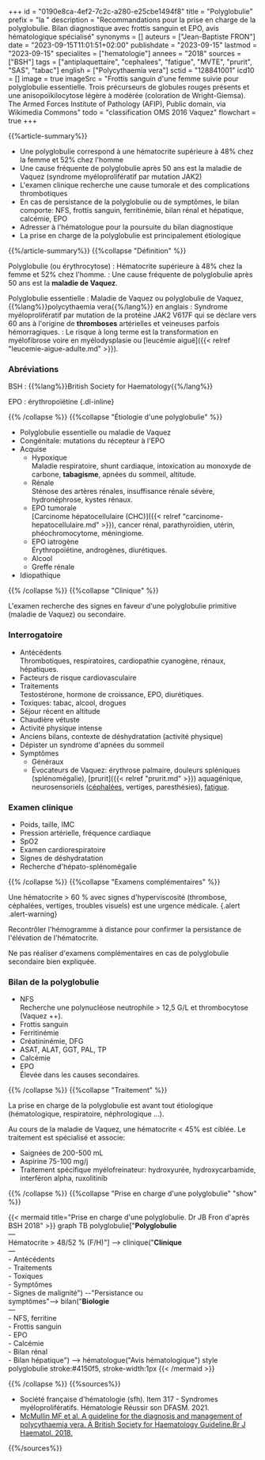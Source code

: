 +++
id = "0190e8ca-4ef2-7c2c-a280-e25cbe1494f8"
title = "Polyglobulie"
prefix = "la "
description = "Recommandations pour la prise en charge de la polyglobulie. Bilan diagnostique avec frottis sanguin et EPO, avis hématologique spécialisé"
synonyms = []
auteurs = ["Jean-Baptiste FRON"]
date = "2023-09-15T11:01:51+02:00"
publishdate = "2023-09-15"
lastmod = "2023-09-15"
specialites = ["hematologie"]
annees = "2018"
sources = ["BSH"]
tags = ["antiplaquettaire", "cephalees", "fatigue", "MVTE", "prurit", "SAS", "tabac"]
english = ["Polycythaemia vera"]
sctid = "128841001"
icd10 = []
image = true
imageSrc = "Frottis sanguin d'une femme suivie pour polyglobulie essentielle. Trois précurseurs de globules rouges présents et une anisopoïkilocytose légère à modérée (coloration de Wright-Giemsa). The Armed Forces Institute of Pathology (AFIP), Public domain, via Wikimedia Commons"
todo = "classification OMS 2016 Vaquez"
flowchart = true
+++

{{%article-summary%}}

- Une polyglobulie correspond à une hématocrite supérieure à 48% chez la femme et 52% chez l'homme
- Une cause fréquente de polyglobulie après 50 ans est la maladie de Vaquez (syndrome myéloprolifératif par mutation JAK2)
- L'examen clinique recherche une cause tumorale et des complications thrombotiques
- En cas de persistance de la polyglobulie ou de symptômes, le bilan comporte: NFS, frottis sanguin, ferritinémie, bilan rénal et hépatique, calcémie, EPO
- Adresser à l'hématologue pour la poursuite du bilan diagnostique
- La prise en charge de la polyglobulie est principalement étiologique

{{%/article-summary%}}
{{%collapse "Définition" %}}

Polyglobulie (ou érythrocytose)
: Hématocrite supérieure à 48% chez la femme et 52% chez l'homme.
: Une cause fréquente de polyglobulie après 50 ans est la **maladie de Vaquez**.

Polyglobulie essentielle
: Maladie de Vaquez ou polyglobulie de Vaquez, {{%lang%}}polycythaemia vera{{%/lang%}} en anglais
: Syndrome myéloprolifératif par mutation de la protéine JAK2 V617F qui se déclare vers 60 ans à l'origine de **thromboses** artérielles et veineuses parfois hémorragiques.
: Le risque à long terme est la transformation en myélofibrose voire en myélodysplasie ou [leucémie aiguë]({{< relref "leucemie-aigue-adulte.md" >}}).

### Abréviations

BSH
: {{%lang%}}British Society for Haematology{{%/lang%}}

EPO
: érythropoïétine
{.dl-inline}

{{% /collapse %}}
{{%collapse "Étiologie d'une polyglobulie" %}}

- Polyglobulie essentielle ou maladie de Vaquez
- Congénitale: mutations du récepteur à l'EPO
- Acquise
  - Hypoxique  
    Maladie respiratoire, shunt cardiaque, intoxication au monoxyde de carbone, **tabagisme**, apnées du sommeil, altitude.
  - Rénale  
    Sténose des artères rénales, insuffisance rénale sévère, hydronéphrose, kystes rénaux.
  - EPO tumorale  
    [Carcinome hépatocellulaire (CHC)]({{< relref "carcinome-hepatocellulaire.md" >}}), cancer rénal, parathyroïdien, utérin, phéochromocytome, méningiome.
  - EPO iatrogène  
    Érythropoïétine, androgènes, diurétiques.
  - Alcool
  - Greffe rénale
- Idiopathique

{{% /collapse %}}
{{%collapse "Clinique" %}}

L'examen recherche des signes en faveur d'une polyglobulie primitive (maladie de Vaquez) ou secondaire.

### Interrogatoire

- Antécédents  
  Thrombotiques, respiratoires, cardiopathie cyanogène, rénaux, hépatiques.
- Facteurs de risque cardiovasculaire
- Traitements  
  Testostérone, hormone de croissance, EPO, diurétiques.
- Toxiques: tabac, alcool, drogues
- Séjour récent en altitude
- Chaudière vétuste
- Activité physique intense
- Anciens bilans, contexte de déshydratation (activité physique)
- Dépister un syndrome d'apnées du sommeil
- Symptômes
  - Généraux
  - Évocateurs de Vaquez: érythrose palmaire, douleurs spléniques (splénomégalie), [prurit]({{< relref "prurit.md" >}}) aquagénique, neurosensoriels ([céphalées](/tags/cephalees/), vertiges, paresthésies), [fatigue](/tags/fatigue/).

### Examen clinique

- Poids, taille, IMC
- Pression artérielle, fréquence cardiaque
- SpO2
- Examen cardiorespiratoire
- Signes de déshydratation
- Recherche d'hépato-splénomégalie

{{% /collapse %}}
{{%collapse "Examens complémentaires" %}}

Une hématocrite > 60 % avec signes d'hyperviscosité (thrombose, céphalées, vertiges, troubles visuels) est une urgence médicale.
{.alert .alert-warning}

Recontrôler l'hémogramme à distance pour confirmer la persistance de l'élévation de l'hématocrite.

Ne pas réaliser d'examens complémentaires en cas de polyglobulie secondaire bien expliquée.

### Bilan de la polyglobulie

- NFS  
  Recherche une polynucléose neutrophile > 12,5 G/L et thrombocytose (Vaquez ++).
- Frottis sanguin
- Ferritinémie
- Créatininémie, DFG
- ASAT, ALAT, GGT, PAL, TP
- Calcémie
- EPO  
  Élevée dans les causes secondaires.

{{% /collapse %}}
{{%collapse "Traitement" %}}

La prise en charge de la polyglobulie est avant tout étiologique (hématologique, respiratoire, néphrologique ...).

Au cours de la maladie de Vaquez, une hématocrite < 45% est ciblée. Le traitement est spécialisé et associe:

- Saignées de 200-500 mL
- Aspirine 75-100 mg/j
- Traitement spécifique myélofreinateur: hydroxyurée, hydroxycarbamide, interféron alpha, ruxolitinib

{{% /collapse %}}
{{%collapse "Prise en charge d'une polyglobulie" "show" %}}

{{< mermaid title="Prise en charge d'une polyglobulie. Dr JB Fron d'après BSH 2018" >}}
graph TB
  polyglobulie["<b>Polyglobulie</b><br>—<br>Hématocrite &gt; 48/52 % (F/H)"] --> clinique("<b>Clinique</b><br>—<br>- Antécédents<br>- Traitements<br>- Toxiques<br>- Symptômes<br>- Signes de malignité") --"Persistance ou<br>symptômes"--> bilan("<b>Biologie</b><br>—<br>- NFS, ferritine<br>- Frottis sanguin<br>- EPO<br>- Calcémie<br>- Bilan rénal<br>- Bilan hépatique") --> hématologue("Avis hématologique")
  style polyglobulie stroke:#4150f5, stroke-width:1px
{{< /mermaid >}}

{{% /collapse %}}
{{%sources%}}

- Société française d'hématologie (sfh). Item 317 - Syndromes myéloprolifératifs. Hématologie Réussir son DFASM. 2021.
- [McMullin MF et al. A guideline for the diagnosis and management of polycythaemia vera. A British Society for Haematology Guideline.Br J Haematol. 2018.](https://onlinelibrary.wiley.com/doi/full/10.1111/bjh.15648)

{{%/sources%}}
